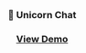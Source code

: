 <br>

<div align="center">
  <h3>🦄 Unicorn Chat<h3>

  <a href="https://unicornchat-app.web.app/">View Demo</a>
</div>
